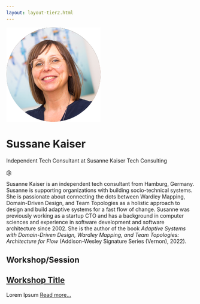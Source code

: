 ```yaml
---
layout: layout-tier2.html
---
```

<div class="container section featured-speaker">
    <div class="row">
      <div class="col-xs-12 col-sm-2 img-container">
        <img class="speaker-page-img" src="../img/speakers/Sussane-Kaiser-ON.png" />
        </div>
      <div class="col-xs-12 col-sm-10 copy-container">
        <h1 class="speaker-header">Sussane Kaiser</h1>
        <span class="speaker-subtitle">Independent Tech Consultant at Susanne Kaiser Tech Consulting</span>
        <p><a class="speaker-handle" href="#" target="_blank">@</a></p>
        <p>Susanne Kaiser is an independent tech consultant from Hamburg, Germany. Susanne is supporting organizations with building socio-technical systems. She is passionate about connecting the dots between Wardley Mapping, Domain-Driven Design, and Team Topologies as a holistic approach to design and build adaptive systems for a fast flow of change. Susanne was previously working as a startup CTO and has a background in computer sciences and experience in software development and software architecture since 2002. She is the author of the book <em>Adaptive Systems with Domain-Driven Design, Wardley Mapping, and Team Topologies: Architecture for Flow</em> (Addison-Wesley Signature Series (Vernon), 2022).</p>
        <h2><strong>Workshop/Session</strong></h2>
        <h2 class="gold"><a href="#">Workshop Title</a></h2>
        <p>Lorem Ipsum <a href="#">Read more...</a></p>
      </div>
    </div>
  </div>  